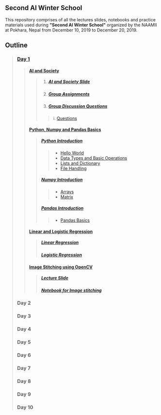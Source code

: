 <h2> Second AI Winter School </h2>
<p>This repository comprises of all the lectures slides, notebooks and practice materials used during 
<strong>"Second AI Winter School"</strong> organized by the NAAMII at Pokhara, Nepal from December 10, 2019
 to December 20, 2019.</p>


## Outline
> ### [Day 1](Day-1)
>> #### [AI and Society](Day-1/AI_and_Society)
>>> 1. ##### [AI and Society Slide](Day-1/AI_and_Society/AI_society_slide.pdf) 
>>> 2. ##### [Group Assignments](Day-1/AI_and_Society/Group_assignments.xlsx)
>>> 3. ##### [Group Discussion Questions](Day-1/AI_and_Society/Group_questions)
>>>> i. [Questions](Day-1/AI_and_Society/Group_questions/Group_Discussion_Questions.html)
>> #### [Python, Numpy and Pandas Basics](Day-1/PythonNumpyPandas)
>>> ##### [Python Introduction](Day-1/PythonNumpyPandas/Python_Intro)
>>>> * [Hello World](Day-1/PythonNumpyPandas/Python_Intro/Hello_Pokhara.ipynb)
>>>> * [Data Types and Basic Operations](Day-1/PythonNumpyPandas/Python_Intro/DataTypes_Operators.ipynb)
>>>> * [Lists and Dictionary](Day-1/PythonNumpyPandas/Python_Intro/Lists.ipynb)
>>>> * [File Handling](Day-1/PythonNumpyPandas/Python_Intro/File_Handling.ipynb)
>>> ##### [Numpy Introduction](Day-1/PythonNumpyPandas/Numpy_Intro)
>>>> * [Arrays](Day-1/PythonNumpyPandas/Numpy_Intro/Arrays.ipynb)
>>>> * [Matrix](Day-1/PythonNumpyPandas/Numpy_Intro/Matrix.ipynb)
>>> ##### [Pandas Introduction](Day-1/PythonNumpyPandas/Pandas_Intro)
>>>> * [Pandas Basics](Day-1/PythonNumpyPandas/Pandas_Intro/Pandas_Intro.ipynb)
>> #### [Linear and Logistic Regression](Day-1/Regressions)
>>> ##### [Linear Regression](Day-1/Regressions/Lab_on_Linear_Regression.ipynb)
>>> ##### [Logistic Regression](Day-1/Regressions/Lab_on_Logistic_Regression.ipynb)
>> #### [Image Stitching using OpenCV](Day-1/Image_stitching)
>>> ##### [Lecture Slide](Day-1/Image_stitching/Intro_to_CV_Python.pptx)
>>> ##### [Notebook for Image stitching](Day-1/Image_stitching/ImageStitching.ipynb)
> ### Day 2
> ### Day 3
> ### Day 4
> ### Day 5
> ### Day 6
> ### Day 7
> ### Day 8
> ### Day 9
> ### Day 10